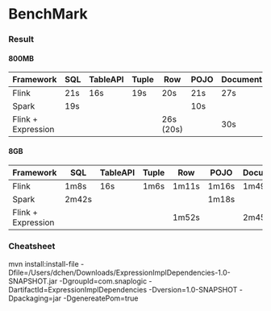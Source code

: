 # BenchMark

### Result
#### 800MB

| Framework          | SQL  | TableAPI | Tuple | Row       | POJO | Document |
| ------------------ | ---- | -------- | ----- | --------- | ---- | -------- |
| Flink              | 21s  | 16s      | 19s   | 20s       | 21s  | 27s      |
| Spark              | 19s  |          |       |           | 10s  |          |
| Flink + Expression |      |          |       | 26s (20s) |      | 30s      |

#### 8GB
| Framework          | SQL  | TableAPI | Tuple | Row       | POJO | Document |
| ------------------ | ---- | -------- | ----- | --------- | ---- | -------- |
| Flink              | 1m8s | 16s      | 1m6s  | 1m11s     | 1m16s| 1m49s    |
| Spark              | 2m42s|          |       |           | 1m18s|          |
| Flink + Expression |      |          |       | 1m52s     |      | 2m45s    |



### Cheatsheet

mvn install:install-file -Dfile=/Users/dchen/Downloads/ExpressionImplDependencies-1.0-SNAPSHOT.jar -DgroupId=com.snaplogic -DartifactId=ExpressionImplDependencies -Dversion=1.0-SNAPSHOT -Dpackaging=jar -DgenereatePom=true
